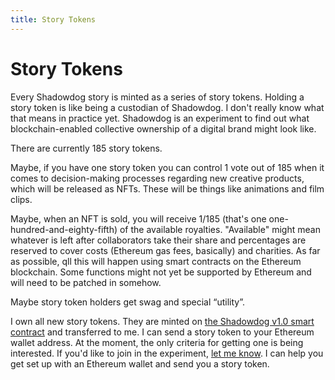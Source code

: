 ```yaml
---
title: Story Tokens
---
```


# Story Tokens

Every Shadowdog story is minted as a series of story tokens. Holding a story token is like being a custodian of Shadowdog. I don't really know what that means in practice yet. Shadowdog is an experiment to find out what blockchain-enabled collective ownership of a digital brand might look like.

There are currently 185 story tokens.

Maybe, if you have one story token you can control 1 vote out of 185 when it comes to decision-making processes regarding new creative products, which will be released as NFTs. These will be things like animations and film clips.

Maybe, when an NFT is sold, you will receive 1/185 (that's one one-hundred-and-eighty-fifth) of the available royalties. "Available" might mean whatever is left after collaborators take their share and percentages are reserved to cover costs (Ethereum gas fees, basically) and charities. As far as possible, qll this will happen using smart contracts on the Ethereum blockchain. Some functions might not yet be supported by Ethereum and will need to be patched in somehow.

Maybe story token holders get swag and special “utility”.

I own all new story tokens. They are minted on [the Shadowdog v1.0 smart contract](https://etherscan.io/address/0x12fe6025acb2f2e42a5852b8495a6f70daa47443) and transferred to me. I can send a story token to your Ethereum wallet address. At the moment, the only criteria for getting one is being interested. If you'd like to join in the experiment, [let me know](https://discord.gg/EzDTZUQq8T). I can help you get set up with an Ethereum wallet and send you a story token.
